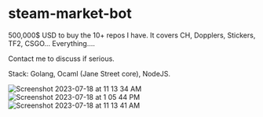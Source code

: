 # steam-market-bot
 500,000$ USD to buy the 10+ repos I have. 
 It covers CH, Dopplers, Stickers, TF2, CSGO... Everything....

 Contact me to discuss if serious.

 Stack: Golang, Ocaml (Jane Street core), NodeJS.
 
![Screenshot 2023-07-18 at 11 13 34 AM](https://github.com/road-cycling/steam-market-bot/assets/29840907/4164cd51-d838-470a-b112-d937a5308687)
![Screenshot 2023-07-18 at 1 05 44 PM](https://github.com/road-cycling/steam-market-bot/assets/29840907/772472b2-e5bb-4b76-805f-ca70a2291eef)
![Screenshot 2023-07-18 at 11 13 41 AM](https://github.com/road-cycling/steam-market-bot/assets/29840907/dbd4bd01-4d26-49b8-810c-c46f275454ba)
